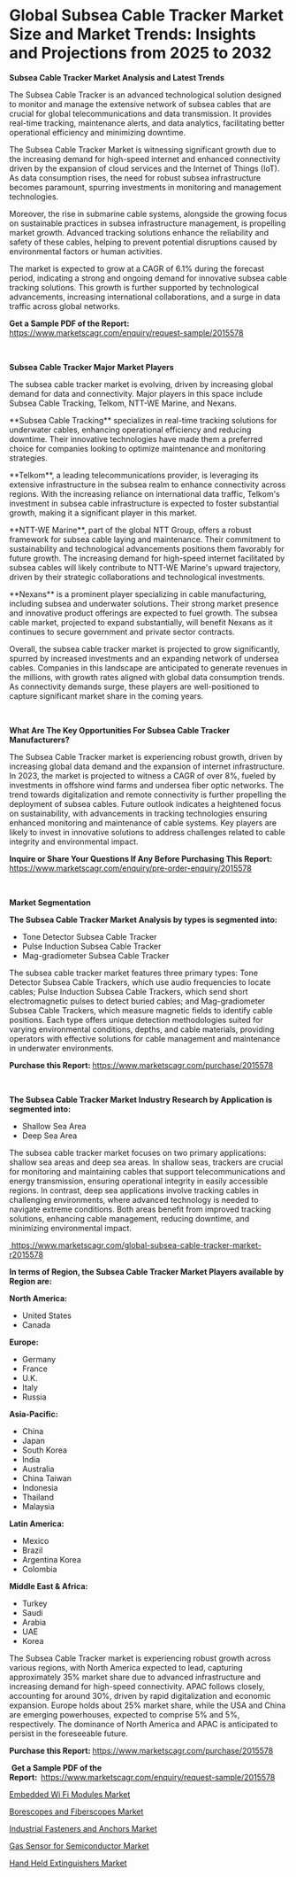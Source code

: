 <p><h1>Global Subsea Cable Tracker Market Size and Market Trends: Insights and Projections from 2025 to 2032</h1></p><p><strong>Subsea Cable Tracker Market Analysis and Latest Trends</strong></p>
<p><p>The Subsea Cable Tracker is an advanced technological solution designed to monitor and manage the extensive network of subsea cables that are crucial for global telecommunications and data transmission. It provides real-time tracking, maintenance alerts, and data analytics, facilitating better operational efficiency and minimizing downtime.</p><p>The Subsea Cable Tracker Market is witnessing significant growth due to the increasing demand for high-speed internet and enhanced connectivity driven by the expansion of cloud services and the Internet of Things (IoT). As data consumption rises, the need for robust subsea infrastructure becomes paramount, spurring investments in monitoring and management technologies.</p><p>Moreover, the rise in submarine cable systems, alongside the growing focus on sustainable practices in subsea infrastructure management, is propelling market growth. Advanced tracking solutions enhance the reliability and safety of these cables, helping to prevent potential disruptions caused by environmental factors or human activities. </p><p>The market is expected to grow at a CAGR of 6.1% during the forecast period, indicating a strong and ongoing demand for innovative subsea cable tracking solutions. This growth is further supported by technological advancements, increasing international collaborations, and a surge in data traffic across global networks.</p></p>
<p><strong>Get a Sample PDF of the Report:&nbsp;</strong> <a href="https://www.marketscagr.com/enquiry/request-sample/2015578?utm_campaign=2194&utm_medium=2&utm_source=Github&utm_content=ia&utm_term=29032025&utm_id=subsea-cable-tracker">https://www.marketscagr.com/enquiry/request-sample/2015578</a></p>
<p>&nbsp;</p>
<p><strong>Subsea Cable Tracker Major Market Players</strong></p>
<p><p>The subsea cable tracker market is evolving, driven by increasing global demand for data and connectivity. Major players in this space include Subsea Cable Tracking, Telkom, NTT-WE Marine, and Nexans. </p><p>**Subsea Cable Tracking** specializes in real-time tracking solutions for underwater cables, enhancing operational efficiency and reducing downtime. Their innovative technologies have made them a preferred choice for companies looking to optimize maintenance and monitoring strategies.</p><p>**Telkom**, a leading telecommunications provider, is leveraging its extensive infrastructure in the subsea realm to enhance connectivity across regions. With the increasing reliance on international data traffic, Telkom's investment in subsea cable infrastructure is expected to foster substantial growth, making it a significant player in this market.</p><p>**NTT-WE Marine**, part of the global NTT Group, offers a robust framework for subsea cable laying and maintenance. Their commitment to sustainability and technological advancements positions them favorably for future growth. The increasing demand for high-speed internet facilitated by subsea cables will likely contribute to NTT-WE Marine's upward trajectory, driven by their strategic collaborations and technological investments.</p><p>**Nexans** is a prominent player specializing in cable manufacturing, including subsea and underwater solutions. Their strong market presence and innovative product offerings are expected to fuel growth. The subsea cable market, projected to expand substantially, will benefit Nexans as it continues to secure government and private sector contracts.</p><p>Overall, the subsea cable tracker market is projected to grow significantly, spurred by increased investments and an expanding network of undersea cables. Companies in this landscape are anticipated to generate revenues in the millions, with growth rates aligned with global data consumption trends. As connectivity demands surge, these players are well-positioned to capture significant market share in the coming years.</p></p>
<p>&nbsp;</p>
<p><strong>What Are The Key Opportunities For Subsea Cable Tracker Manufacturers?</strong></p>
<p><p>The Subsea Cable Tracker market is experiencing robust growth, driven by increasing global data demand and the expansion of internet infrastructure. In 2023, the market is projected to witness a CAGR of over 8%, fueled by investments in offshore wind farms and undersea fiber optic networks. The trend towards digitalization and remote connectivity is further propelling the deployment of subsea cables. Future outlook indicates a heightened focus on sustainability, with advancements in tracking technologies ensuring enhanced monitoring and maintenance of cable systems. Key players are likely to invest in innovative solutions to address challenges related to cable integrity and environmental impact.</p></p>
<p><strong>Inquire or Share Your Questions If Any Before Purchasing This Report:</strong> <a href="https://www.marketscagr.com/enquiry/pre-order-enquiry/2015578?utm_campaign=2194&utm_medium=2&utm_source=Github&utm_content=ia&utm_term=29032025&utm_id=subsea-cable-tracker">https://www.marketscagr.com/enquiry/pre-order-enquiry/2015578</a></p>
<p>&nbsp;</p>
<p><strong>Market Segmentation</strong></p>
<p><strong>The Subsea Cable Tracker Market Analysis by types is segmented into:</strong></p>
<p><ul><li>Tone Detector Subsea Cable Tracker</li><li>Pulse Induction Subsea Cable Tracker</li><li>Mag-gradiometer Subsea Cable Tracker</li></ul></p>
<p><p>The subsea cable tracker market features three primary types: Tone Detector Subsea Cable Trackers, which use audio frequencies to locate cables; Pulse Induction Subsea Cable Trackers, which send short electromagnetic pulses to detect buried cables; and Mag-gradiometer Subsea Cable Trackers, which measure magnetic fields to identify cable positions. Each type offers unique detection methodologies suited for varying environmental conditions, depths, and cable materials, providing operators with effective solutions for cable management and maintenance in underwater environments.</p></p>
<p><strong>Purchase this Report:&nbsp;</strong><a href="https://www.marketscagr.com/purchase/2015578?utm_campaign=2194&utm_medium=2&utm_source=Github&utm_content=ia&utm_term=29032025&utm_id=subsea-cable-tracker">https://www.marketscagr.com/purchase/2015578</a></p>
<p>&nbsp;</p>
<p><strong>The Subsea Cable Tracker Market Industry Research by Application is segmented into:</strong></p>
<p><ul><li>Shallow Sea Area</li><li>Deep Sea Area</li></ul></p>
<p><p>The subsea cable tracker market focuses on two primary applications: shallow sea areas and deep sea areas. In shallow seas, trackers are crucial for monitoring and maintaining cables that support telecommunications and energy transmission, ensuring operational integrity in easily accessible regions. In contrast, deep sea applications involve tracking cables in challenging environments, where advanced technology is needed to navigate extreme conditions. Both areas benefit from improved tracking solutions, enhancing cable management, reducing downtime, and minimizing environmental impact.</p></p>
<p><a href="https://www.marketscagr.com/global-subsea-cable-tracker-market-r2015578?utm_campaign=2194&utm_medium=2&utm_source=Github&utm_content=ia&utm_term=29032025&utm_id=subsea-cable-tracker">&nbsp;https://www.marketscagr.com/global-subsea-cable-tracker-market-r2015578</a></p>
<p><strong>In terms of Region, the Subsea Cable Tracker Market Players available by Region are:</strong></p>
<p>
    <p> <strong> North America: </strong>
        <ul>
            <li>United States</li>
            <li>Canada</li>
        </ul>
        </p> 
    <p> <strong> Europe: </strong>
        <ul>
            <li>Germany</li>
            <li>France</li>
            <li>U.K.</li>
            <li>Italy</li>
            <li>Russia</li>
        </ul>
        </p> 
    <p> <strong> Asia-Pacific: </strong>
        <ul>
            <li>China</li>
            <li>Japan</li>
            <li>South Korea</li>
            <li>India</li>
            <li>Australia</li>
            <li>China Taiwan</li>
            <li>Indonesia</li>
            <li>Thailand</li>
            <li>Malaysia</li>
        </ul>
        </p> 
    <p> <strong> Latin America: </strong>
        <ul>
            <li>Mexico</li>
            <li>Brazil</li>
            <li>Argentina Korea</li>
            <li>Colombia</li>
        </ul>
        </p> 
    <p> <strong> Middle East & Africa: </strong>
        <ul>
            <li>Turkey</li>
            <li>Saudi</li>
            <li>Arabia</li>
            <li>UAE</li>
            <li>Korea</li>
        </ul>
    </p>
    </p>
<p><p>The Subsea Cable Tracker market is experiencing robust growth across various regions, with North America expected to lead, capturing approximately 35% market share due to advanced infrastructure and increasing demand for high-speed connectivity. APAC follows closely, accounting for around 30%, driven by rapid digitalization and economic expansion. Europe holds about 25% market share, while the USA and China are emerging powerhouses, expected to comprise 5% and 5%, respectively. The dominance of North America and APAC is anticipated to persist in the foreseeable future.</p></p>
<p><strong>Purchase this Report: </strong><a href="https://www.marketscagr.com/purchase/2015578?utm_campaign=2194&utm_medium=2&utm_source=Github&utm_content=ia&utm_term=29032025&utm_id=subsea-cable-tracker">https://www.marketscagr.com/purchase/2015578</a></p>
<p>&nbsp;<strong>Get a Sample PDF of the Report:&nbsp;&nbsp;</strong><a href="https://www.marketscagr.com/enquiry/request-sample/2015578?utm_campaign=2194&utm_medium=2&utm_source=Github&utm_content=ia&utm_term=29032025&utm_id=subsea-cable-tracker">https://www.marketscagr.com/enquiry/request-sample/2015578</a></p>
<p><strong></strong></p>
<p><p><a href="https://github.com/gaiusmelyna/Market-Research-Report-List-1/blob/main/embedded-wi-fi-modules-market.md?utm_campaign=2194&utm_medium=2&utm_source=Github&utm_content=ia&utm_term=29032025&utm_id=subsea-cable-tracker">Embedded Wi Fi Modules Market</a></p><p><a href="https://www.linkedin.com/pulse/borescopes-fiberscopes-market-growth-study-examines-trajectory-oqzke?utm_campaign=2194&utm_medium=2&utm_source=Github&utm_content=ia&utm_term=29032025&utm_id=subsea-cable-tracker">Borescopes and Fiberscopes Market</a></p><p><a href="https://www.linkedin.com/pulse/industrial-fasteners-anchors-market-analysis-report-offers-igsee?utm_campaign=2194&utm_medium=2&utm_source=Github&utm_content=ia&utm_term=29032025&utm_id=subsea-cable-tracker">Industrial Fasteners and Anchors Market</a></p><p><a href="https://github.com/meenafadilkh/Market-Research-Report-List-1/blob/main/gas-sensor-for-semiconductor-market.md?utm_campaign=2194&utm_medium=2&utm_source=Github&utm_content=ia&utm_term=29032025&utm_id=subsea-cable-tracker">Gas Sensor for Semiconductor Market</a></p><p><a href="https://www.linkedin.com/pulse/aglobalhand-held-extinguishers-market-study-including-its-jhqxe?utm_campaign=2194&utm_medium=2&utm_source=Github&utm_content=ia&utm_term=29032025&utm_id=subsea-cable-tracker">Hand Held Extinguishers Market</a></p></p>